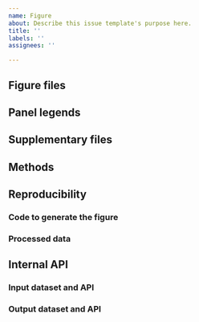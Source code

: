 ```yaml
---
name: Figure
about: Describe this issue template's purpose here.
title: ''
labels: ''
assignees: ''

---
```


## Figure files

## Panel legends

## Supplementary files

## Methods

## Reproducibility
### Code to generate the figure

### Processed data

## Internal API
### Input dataset and API

### Output dataset and API
